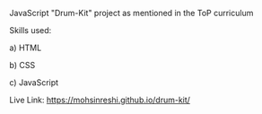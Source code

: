 JavaScript "Drum-Kit" project as mentioned in the ToP curriculum

Skills used:

a) HTML 

b) CSS 

c) JavaScript


Live Link: https://mohsinreshi.github.io/drum-kit/

